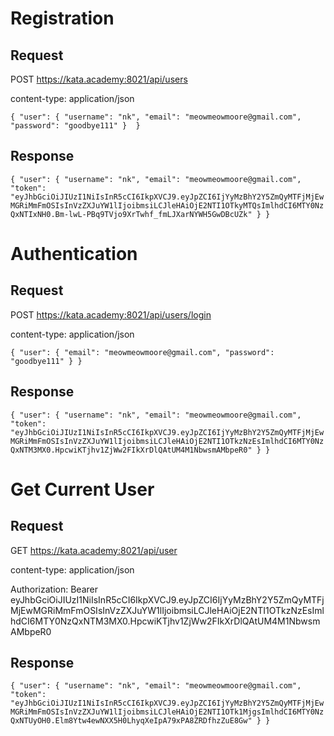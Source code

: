 # Registration #

## Request ##

POST https://kata.academy:8021/api/users

content-type: application/json

`{
    "user": {
    "username": "nk",
    "email": "meowmeowmoore@gmail.com",
    "password": "goodbye111"
    } 
}`


## Response ##

`{
    "user": {
    "username": "nk",
    "email": "meowmeowmoore@gmail.com",
    "token": "eyJhbGciOiJIUzI1NiIsInR5cCI6IkpXVCJ9.eyJpZCI6IjYyMzBhY2Y5ZmQyMTFjMjEwMGRiMmFmOSIsInVzZXJuYW1lIjoibmsiLCJleHAiOjE2NTI1OTkyMTQsImlhdCI6MTY0NzQxNTIxNH0.Bm-lwL-PBq9TVjo9XrTwhf_fmLJXarNYWH5GwDBcUZk"
    }
}`


# Authentication #

## Request ##

POST https://kata.academy:8021/api/users/login

content-type: application/json

`{
    "user": {
    "email": "meowmeowmoore@gmail.com",
    "password": "goodbye111"
    }
}`


## Response ##

`{
    "user": {
    "username": "nk",
    "email": "meowmeowmoore@gmail.com",
    "token": "eyJhbGciOiJIUzI1NiIsInR5cCI6IkpXVCJ9.eyJpZCI6IjYyMzBhY2Y5ZmQyMTFjMjEwMGRiMmFmOSIsInVzZXJuYW1lIjoibmsiLCJleHAiOjE2NTI1OTkzNzEsImlhdCI6MTY0NzQxNTM3MX0.HpcwiKTjhv1ZjWw2FIkXrDlQAtUM4M1NbwsmAMbpeR0"
    }
}
`

# Get Current User # 

## Request ##

GET https://kata.academy:8021/api/user

content-type: application/json

Authorization: Bearer eyJhbGciOiJIUzI1NiIsInR5cCI6IkpXVCJ9.eyJpZCI6IjYyMzBhY2Y5ZmQyMTFjMjEwMGRiMmFmOSIsInVzZXJuYW1lIjoibmsiLCJleHAiOjE2NTI1OTkzNzEsImlhdCI6MTY0NzQxNTM3MX0.HpcwiKTjhv1ZjWw2FIkXrDlQAtUM4M1NbwsmAMbpeR0


## Response ##

`{
    "user": {
    "username": "nk",
    "email": "meowmeowmoore@gmail.com",
    "token": "eyJhbGciOiJIUzI1NiIsInR5cCI6IkpXVCJ9.eyJpZCI6IjYyMzBhY2Y5ZmQyMTFjMjEwMGRiMmFmOSIsInVzZXJuYW1lIjoibmsiLCJleHAiOjE2NTI1OTk1MjgsImlhdCI6MTY0NzQxNTUyOH0.Elm8Ytw4ewNXX5H0LhyqXeIpA79xPA8ZRDfhzZuE8Gw"
    }
}`